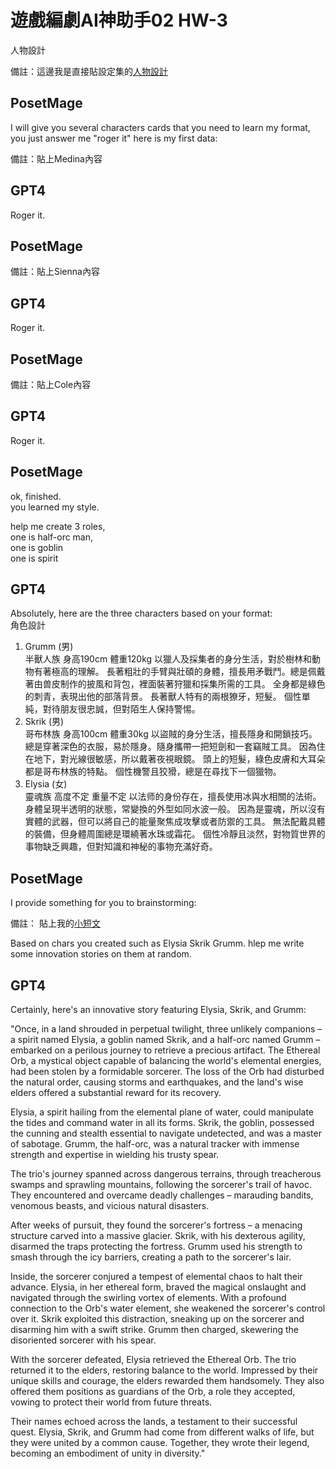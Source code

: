 # 遊戲編劇AI神助手02 HW-3

人物設計

備註：這邊我是直接貼設定集的[人物設計](https://posetmage.com/Novel/Setting/Ch4/Design)

## PosetMage
I will give you several characters cards that you need to learn my format,
you just answer me "roger it"
here is my first data:

備註：貼上Medina內容

## GPT4
Roger it.

## PosetMage
備註：貼上Sienna內容

## GPT4
Roger it.

## PosetMage
備註：貼上Cole內容

## GPT4
Roger it.

## PosetMage
ok, finished.  
you learned my style.  

help me create 3 roles,  
one is half-orc man,  
one is goblin  
one is spirit  

## GPT4
Absolutely, here are the three characters based on your format:  
角色設計  
1.	Grumm (男)  
半獸人族 身高190cm 體重120kg 以獵人及採集者的身分生活，對於樹林和動物有著極高的理解。 長著粗壯的手臂與壯碩的身體，擅長用矛戰鬥。總是佩戴著由兽皮制作的披風和背包，裡面裝著狩獵和採集所需的工具。 全身都是綠色的刺青，表現出他的部落背景。 長著獸人特有的兩根獠牙，短髮。 個性單純，對待朋友很忠誠，但對陌生人保持警惕。  
2.	Skrik (男)  
哥布林族 身高100cm 體重30kg 以盜賊的身分生活，擅長隱身和開鎖技巧。 總是穿著深色的衣服，易於隱身。隨身攜帶一把短劍和一套竊賊工具。 因為住在地下，對光線很敏感，所以戴著夜視眼鏡。 頭上的短髮，綠色皮膚和大耳朵都是哥布林族的特點。 個性機警且狡猾，總是在尋找下一個獵物。  
3.	Elysia (女)  
靈魂族 高度不定 重量不定 以法师的身份存在，擅長使用冰與水相關的法術。 身體呈現半透明的狀態，常變換的外型如同水波一般。 因為是靈魂，所以沒有實體的武器，但可以將自己的能量聚焦成攻擊或者防禦的工具。 無法配戴具體的裝備，但身體周圍總是環繞著水珠或霜花。 個性冷靜且淡然，對物質世界的事物缺乏興趣，但對知識和神秘的事物充滿好奇。  
  

## PosetMage
I provide something for you to brainstorming:

備註： 貼上我的[小短文](https://m.facebook.com/posetmage/posts/pfbid04Ny68KkZBUPGgi2mAYhwccjqaU32eYBCUzAZhR5ZMrucFXy7dASLkWAtHDSPELSql)

Based on chars you created such as Elysia Skrik Grumm.
hlep me write some innovation stories on them at random.

## GPT4
Certainly, here's an innovative story featuring Elysia, Skrik, and Grumm:

"Once, in a land shrouded in perpetual twilight, three unlikely companions – a spirit named Elysia, a goblin named Skrik, and a half-orc named Grumm – embarked on a perilous journey to retrieve a precious artifact. The Ethereal Orb, a mystical object capable of balancing the world's elemental energies, had been stolen by a formidable sorcerer. The loss of the Orb had disturbed the natural order, causing storms and earthquakes, and the land's wise elders offered a substantial reward for its recovery.

Elysia, a spirit hailing from the elemental plane of water, could manipulate the tides and command water in all its forms. Skrik, the goblin, possessed the cunning and stealth essential to navigate undetected, and was a master of sabotage. Grumm, the half-orc, was a natural tracker with immense strength and expertise in wielding his trusty spear.

The trio's journey spanned across dangerous terrains, through treacherous swamps and sprawling mountains, following the sorcerer's trail of havoc. They encountered and overcame deadly challenges – marauding bandits, venomous beasts, and vicious natural disasters.

After weeks of pursuit, they found the sorcerer's fortress – a menacing structure carved into a massive glacier. Skrik, with his dexterous agility, disarmed the traps protecting the fortress. Grumm used his strength to smash through the icy barriers, creating a path to the sorcerer's lair.

Inside, the sorcerer conjured a tempest of elemental chaos to halt their advance. Elysia, in her ethereal form, braved the magical onslaught and navigated through the swirling vortex of elements. With a profound connection to the Orb's water element, she weakened the sorcerer's control over it. Skrik exploited this distraction, sneaking up on the sorcerer and disarming him with a swift strike. Grumm then charged, skewering the disoriented sorcerer with his spear.

With the sorcerer defeated, Elysia retrieved the Ethereal Orb. The trio returned it to the elders, restoring balance to the world. Impressed by their unique skills and courage, the elders rewarded them handsomely. They also offered them positions as guardians of the Orb, a role they accepted, vowing to protect their world from future threats.

Their names echoed across the lands, a testament to their successful quest. Elysia, Skrik, and Grumm had come from different walks of life, but they were united by a common cause. Together, they wrote their legend, becoming an embodiment of unity in diversity."